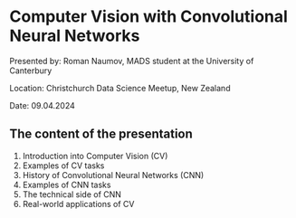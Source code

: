 # Computer Vision with Сonvolutional Neural Networks

Presented by: Roman Naumov, MADS student at the University of Canterbury

Location: Christchurch Data Science Meetup, New Zealand

Date: 09.04.2024

## The content of the presentation

1. Introduction into Computer Vision (CV)
2. Examples of CV tasks
3. History of Convolutional Neural Networks (CNN)
4. Examples of CNN tasks
5. The technical side of CNN
6. Real-world applications of CV
